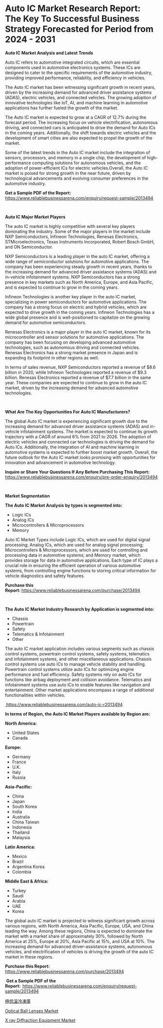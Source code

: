 <p><h1>Auto IC Market Research Report: The Key To Successful Business Strategy Forecasted for Period from 2024 - 2031</h1></p><p><strong>Auto IC Market Analysis and Latest Trends</strong></p>
<p><p>Auto IC refers to automotive integrated circuits, which are essential components used in automotive electronics systems. These ICs are designed to cater to the specific requirements of the automotive industry, providing improved performance, reliability, and efficiency in vehicles.</p><p>The Auto IC market has been witnessing significant growth in recent years, driven by the increasing demand for advanced driver assistance systems (ADAS), electric vehicles, and connected vehicles. The growing adoption of innovative technologies like IoT, AI, and machine learning in automotive applications has further fueled the growth of the market.</p><p>The Auto IC market is expected to grow at a CAGR of 12.7% during the forecast period. The increasing focus on vehicle electrification, autonomous driving, and connected cars is anticipated to drive the demand for Auto ICs in the coming years. Additionally, the shift towards electric vehicles and the development of smart cities are also expected to propel the growth of the market.</p><p>Some of the latest trends in the Auto IC market include the integration of sensors, processors, and memory in a single chip, the development of high-performance computing solutions for autonomous vehicles, and the adoption of power-efficient ICs for electric vehicles.Overall, the Auto IC market is poised for strong growth in the near future, driven by technological advancements and evolving consumer preferences in the automotive industry.</p></p>
<p><strong>Get a Sample PDF of the Report:&nbsp;</strong> <a href="https://www.reliablebusinessarena.com/enquiry/request-sample/2013494">https://www.reliablebusinessarena.com/enquiry/request-sample/2013494</a></p>
<p>&nbsp;</p>
<p><strong>Auto IC Major Market Players</strong></p>
<p><p>The auto IC market is highly competitive with several key players dominating the industry. Some of the major players in the market include NXP Semiconductors, Infineon Technologies, Renesas Electronics, STMicroelectronics, Texas Instruments Incorporated, Robert Bosch GmbH, and ON Semiconductor.</p><p>NXP Semiconductors is a leading player in the auto IC market, offering a wide range of semiconductor solutions for automotive applications. The company has been experiencing steady growth in recent years, thanks to the increasing demand for advanced driver assistance systems (ADAS) and in-vehicle infotainment systems. NXP Semiconductors has a strong presence in key markets such as North America, Europe, and Asia Pacific, and is expected to continue to grow in the coming years.</p><p>Infineon Technologies is another key player in the auto IC market, specializing in power semiconductors for automotive applications. The company has a strong focus on electric and hybrid vehicles, which are expected to drive growth in the coming years. Infineon Technologies has a wide global presence and is well-positioned to capitalize on the growing demand for automotive semiconductors.</p><p>Renesas Electronics is a major player in the auto IC market, known for its microcontroller and sensor solutions for automotive applications. The company has been focusing on developing advanced automotive technologies, such as autonomous driving and connected vehicles. Renesas Electronics has a strong market presence in Japan and is expanding its footprint in other regions as well.</p><p>In terms of sales revenue, NXP Semiconductors reported a revenue of $8.6 billion in 2020, while Infineon Technologies reported a revenue of $9.3 billion. Renesas Electronics reported a revenue of $7.7 billion in the same year. These companies are expected to continue to grow in the auto IC market, driven by the increasing demand for advanced automotive technologies.</p></p>
<p>&nbsp;</p>
<p><strong>What Are The Key Opportunities For Auto IC Manufacturers?</strong></p>
<p><p>The global Auto IC market is experiencing significant growth due to the increasing demand for advanced driver assistance systems (ADAS) and in-vehicle infotainment systems. The market is expected to continue its growth trajectory with a CAGR of around 6% from 2021 to 2026. The adoption of electric vehicles and connected car technologies is driving the demand for Auto ICs. Additionally, the integration of AI and machine learning in automotive systems is expected to further boost market growth. Overall, the future outlook for the Auto IC market looks promising with opportunities for innovation and advancement in automotive technology.</p></p>
<p><strong>Inquire or Share Your Questions If Any Before Purchasing This Report:</strong> <a href="https://www.reliablebusinessarena.com/enquiry/pre-order-enquiry/2013494">https://www.reliablebusinessarena.com/enquiry/pre-order-enquiry/2013494</a></p>
<p>&nbsp;</p>
<p><strong>Market Segmentation</strong></p>
<p><strong>The Auto IC Market Analysis by types is segmented into:</strong></p>
<p><ul><li>Logic ICs</li><li>Analog ICs</li><li>Microcontrollers & Microprocessors</li><li>Memory</li></ul></p>
<p><p>Auto IC Market Types include Logic ICs, which are used for digital signal processing; Analog ICs, which are used for analog signal processing; Microcontrollers & Microprocessors, which are used for controlling and processing data in automotive systems; and Memory market, which provides storage for data in automotive applications. Each type of IC plays a crucial role in ensuring the efficient operation of various automotive systems, from controlling engine functions to storing critical information for vehicle diagnostics and safety features.</p></p>
<p><strong>Purchase this Report:&nbsp;</strong><a href="https://www.reliablebusinessarena.com/purchase/2013494">https://www.reliablebusinessarena.com/purchase/2013494</a></p>
<p>&nbsp;</p>
<p><strong>The Auto IC Market Industry Research by Application is segmented into:</strong></p>
<p><ul><li>Chassis</li><li>Powertrain</li><li>Safety</li><li>Telematics & Infotainment</li><li>Other</li></ul></p>
<p><p>The auto IC market application includes various segments such as chassis control systems, powertrain control systems, safety systems, telematics and infotainment systems, and other miscellaneous applications. Chassis control systems use auto ICs to manage vehicle stability and handling. Powertrain control systems utilize auto ICs for optimizing engine performance and fuel efficiency. Safety systems rely on auto ICs for functions like airbag deployment and collision avoidance. Telematics and infotainment systems use auto ICs to enable features like navigation and entertainment. Other market applications encompass a range of additional functionalities within vehicles.</p></p>
<p><a href="https://www.reliablebusinessarena.com/auto-ic-r2013494">&nbsp;https://www.reliablebusinessarena.com/auto-ic-r2013494</a></p>
<p><strong>In terms of Region, the Auto IC Market Players available by Region are:</strong></p>
<p>
    <p> <strong> North America: </strong>
        <ul>
            <li>United States</li>
            <li>Canada</li>
        </ul>
        </p> 
    <p> <strong> Europe: </strong>
        <ul>
            <li>Germany</li>
            <li>France</li>
            <li>U.K.</li>
            <li>Italy</li>
            <li>Russia</li>
        </ul>
        </p> 
    <p> <strong> Asia-Pacific: </strong>
        <ul>
            <li>China</li>
            <li>Japan</li>
            <li>South Korea</li>
            <li>India</li>
            <li>Australia</li>
            <li>China Taiwan</li>
            <li>Indonesia</li>
            <li>Thailand</li>
            <li>Malaysia</li>
        </ul>
        </p> 
    <p> <strong> Latin America: </strong>
        <ul>
            <li>Mexico</li>
            <li>Brazil</li>
            <li>Argentina Korea</li>
            <li>Colombia</li>
        </ul>
        </p> 
    <p> <strong> Middle East & Africa: </strong>
        <ul>
            <li>Turkey</li>
            <li>Saudi</li>
            <li>Arabia</li>
            <li>UAE</li>
            <li>Korea</li>
        </ul>
    </p>
    </p>
<p><p>The global auto IC market is projected to witness significant growth across various regions, with North America, Asia Pacific, Europe, USA, and China leading the way. Among these regions, China is expected to dominate the market with a market share of approximately 30%, followed by North America at 25%, Europe at 20%, Asia Pacific at 15%, and USA at 10%. The increasing demand for advanced driver-assistance systems, autonomous vehicles, and electrification of vehicles is driving the growth of the auto IC market in these regions.</p></p>
<p><strong>Purchase this Report: </strong><a href="https://www.reliablebusinessarena.com/purchase/2013494">https://www.reliablebusinessarena.com/purchase/2013494</a></p>
<p>&nbsp;<strong>Get a Sample PDF of the Report:&nbsp;&nbsp;</strong><a href="https://www.reliablebusinessarena.com/enquiry/request-sample/2013494">https://www.reliablebusinessarena.com/enquiry/request-sample/2013494</a></p>
<p><strong></strong></p>
<p><p><a href="https://github.com/pepo3k/Market-Research-Report-List-2/blob/main/4470278646.md">極低温冷凍庫</a></p><p><a href="https://medium.com/@welsonwiden94552/strategic-insights-into-global-optical-ball-lenses-market-trends-2024-2031-covered-in-153-830543497670">Optical Ball Lenses Market</a></p><p><a href="https://medium.com/@noelkunzei1/global-x-ray-diffraction-equipment-industry-types-applications-market-players-regional-growth-b05aa49ac517">X ray Diffraction Equipment Market</a></p></p>